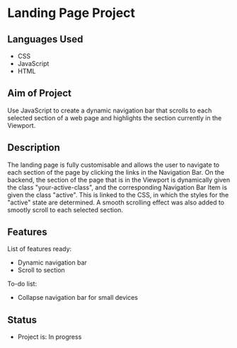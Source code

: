 # Landing Page Project

## Languages Used

- CSS
- JavaScript
- HTML

## Aim of Project

Use JavaScript to create a dynamic navigation bar that scrolls to each selected section of a web page and highlights the section currently in the Viewport.  

## Description

The landing page is fully customisable and allows the user to navigate to each section of the page by clicking the links in the Navigation Bar.
On the backend, the section of the page that is in the Viewport is dynamically given the class "your-active-class", and the corresponding Navigation Bar Item is given the class "active". This is linked to the CSS, in which the styles for the "active" state are determined. 
A smooth scrolling effect was also added to smootly scroll to each selected section. 

## Features

List of features ready:
- Dynamic navigation bar
- Scroll to section

To-do list:
- Collapse navigation bar for small devices

## Status
- Project is: In progress
